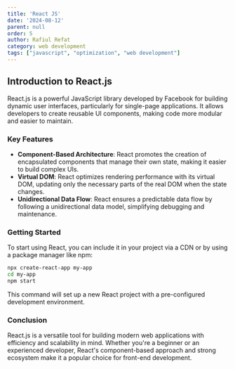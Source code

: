 ```yaml
---
title: 'React JS'
date: '2024-08-12'
parent: null
order: 5
author: Rafiul Refat
category: web development
tags: ["javascript", "optimization", "web development"]
---
```



## Introduction to React.js

React.js is a powerful JavaScript library developed by Facebook for building dynamic user interfaces, particularly for single-page applications. It allows developers to create reusable UI components, making code more modular and easier to maintain.

### Key Features

- **Component-Based Architecture**: React promotes the creation of encapsulated components that manage their own state, making it easier to build complex UIs.
- **Virtual DOM**: React optimizes rendering performance with its virtual DOM, updating only the necessary parts of the real DOM when the state changes.
- **Unidirectional Data Flow**: React ensures a predictable data flow by following a unidirectional data model, simplifying debugging and maintenance.

### Getting Started

To start using React, you can include it in your project via a CDN or by using a package manager like npm:

```bash
npx create-react-app my-app
cd my-app
npm start
```

This command will set up a new React project with a pre-configured development environment.

### Conclusion
React.js is a versatile tool for building modern web applications with efficiency and scalability in mind. Whether you're a beginner or an experienced developer, React's component-based approach and strong ecosystem make it a popular choice for front-end development.

